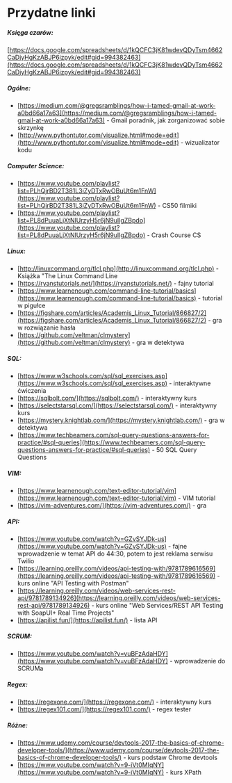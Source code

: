 # Przydatne linki

##### Księga czarów: 
[https://docs.google.com/spreadsheets/d/1kQCFC3jK81wdevQDyTsm4662CaDjyHgKzABJP6izpyk/edit#gid=994382463](https://docs.google.com/spreadsheets/d/1kQCFC3jK81wdevQDyTsm4662CaDjyHgKzABJP6izpyk/edit#gid=994382463) 

##### Ogólne:
* [https://medium.com/@gregsramblings/how-i-tamed-gmail-at-work-a0bd66a17a63](https://medium.com/@gregsramblings/how-i-tamed-gmail-at-work-a0bd66a17a63) - Gmail poradnik, jak zorganizować sobie skrzynkę 
* [http://www.pythontutor.com/visualize.html#mode=edit](http://www.pythontutor.com/visualize.html#mode=edit) - wizualizator kodu 
    

##### Computer Science:
* [https://www.youtube.com/playlist?list=PLhQjrBD2T381L3iZyDTxRwOBuUt6m1FnW](https://www.youtube.com/playlist?list=PLhQjrBD2T381L3iZyDTxRwOBuUt6m1FnW) - CS50 filmiki 
* [https://www.youtube.com/playlist?list=PL8dPuuaLjXtNlUrzyH5r6jN9ulIgZBpdo](https://www.youtube.com/playlist?list=PL8dPuuaLjXtNlUrzyH5r6jN9ulIgZBpdo) - Crash Course CS 
    

##### Linux:
* [http://linuxcommand.org/tlcl.php](http://linuxcommand.org/tlcl.php) - Książka "The Linux Command Line 
* [https://ryanstutorials.net/](https://ryanstutorials.net/) - fajny tutorial 
* [https://www.learnenough.com/command-line-tutorial/basics](https://www.learnenough.com/command-line-tutorial/basics) - tutorial w pigułce 
* [https://figshare.com/articles/Academis_Linux_Tutorial/866827/2](https://figshare.com/articles/Academis_Linux_Tutorial/866827/2) - gra w rozwiązanie hasła 
* [https://github.com/veltman/clmystery](https://github.com/veltman/clmystery) - gra w detektywa 
    

##### SQL:
* [https://www.w3schools.com/sql/sql_exercises.asp](https://www.w3schools.com/sql/sql_exercises.asp) - interaktywne ćwiczenia 
* [https://sqlbolt.com/](https://sqlbolt.com/) - interaktywny kurs    
* [https://selectstarsql.com/](https://selectstarsql.com/) - interaktywny kurs  
* [https://mystery.knightlab.com/](https://mystery.knightlab.com/) - gra w detektywa  
* [https://www.techbeamers.com/sql-query-questions-answers-for-practice/#sql-queries](https://www.techbeamers.com/sql-query-questions-answers-for-practice/#sql-queries) - 50 SQL Query Questions 
    
##### VIM:
* [https://www.learnenough.com/text-editor-tutorial/vim](https://www.learnenough.com/text-editor-tutorial/vim) - VIM tutorial  
* [https://vim-adventures.com/](https://vim-adventures.com/) - gra 
    
##### API:
* [https://www.youtube.com/watch?v=GZvSYJDk-us](https://www.youtube.com/watch?v=GZvSYJDk-us) - fajne wprowadzenie w temat API do 44:30, potem to jest reklama serwisu Twilio 
* [https://learning.oreilly.com/videos/api-testing-with/9781789616569](https://learning.oreilly.com/videos/api-testing-with/9781789616569) - kurs online "API Testing with Postman"
* [https://learning.oreilly.com/videos/web-services-rest-api/9781789134926](https://learning.oreilly.com/videos/web-services-rest-api/9781789134926) - kurs online "Web Services/REST API Testing with SoapUI+ Real Time Projects"  
* [https://apilist.fun/](https://apilist.fun/) - lista API 
    
##### SCRUM:
* [https://www.youtube.com/watch?v=vuBFzAdaHDY](https://www.youtube.com/watch?v=vuBFzAdaHDY) - wprowadzenie do SCRUMa 

##### Regex:
* [https://regexone.com/](https://regexone.com/) - interaktywny kurs  
* [https://regex101.com/](https://regex101.com/) - regex tester 
    
##### Różne:
* [https://www.udemy.com/course/devtools-2017-the-basics-of-chrome-developer-tools/](https://www.udemy.com/course/devtools-2017-the-basics-of-chrome-developer-tools/) - kurs podstaw Chrome devtools  
* [https://www.youtube.com/watch?v=9-iVt0MIqNY](https://www.youtube.com/watch?v=9-iVt0MIqNY) - kurs XPath